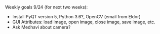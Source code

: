 Weekly goals 9/24 (for next two weeks):
- Install PyQT version 5, Python 3.6?, OpenCV (email from Eldor)
- GUI Attributes: load image, open image, close image, save image, etc.
- Ask Medhavi about camera?
